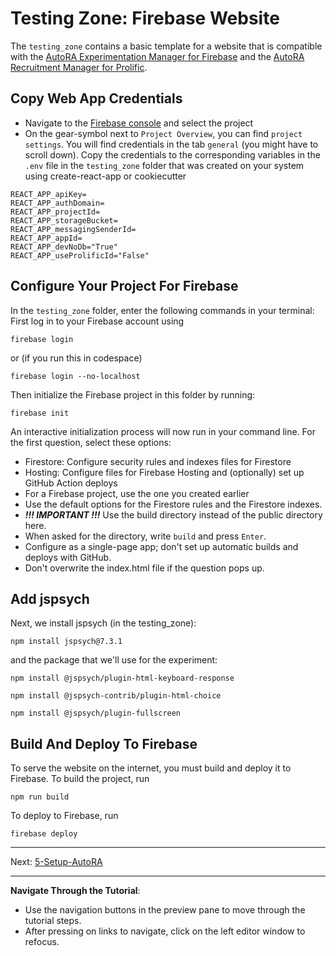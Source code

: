 # Testing Zone: Firebase Website

The `testing_zone` contains a basic template for a website that is compatible with the [AutoRA Experimentation Manager for Firebase](https://autoresearch.github.io/autora/user-guide/experiment-runners/experimentation-managers/firebase/) and the [AutoRA Recruitment Manager for Prolific](https://autoresearch.github.io/autora/user-guide/experiment-runners/recruitment-managers/prolific/).

## Copy Web App Credentials

- Navigate to the [Firebase console](https://console.firebase.google.com/) and select the project
- On the gear-symbol next to `Project Overview`, you can find `project settings`. You will find credentials in the tab `general` (you might have to scroll down). Copy the credentials to the corresponding variables in the `.env` file in the `testing_zone` folder that was created on your system using create-react-app or cookiecutter
```dotenv
REACT_APP_apiKey=
REACT_APP_authDomain=
REACT_APP_projectId=
REACT_APP_storageBucket=
REACT_APP_messagingSenderId=
REACT_APP_appId=
REACT_APP_devNoDb="True"
REACT_APP_useProlificId="False"
```

## Configure Your Project For Firebase
In the `testing_zone` folder, enter the following commands in your terminal:
First log in to your Firebase account using
```shell
firebase login
```
or (if you run this in codespace)
```shell
firebase login --no-localhost
```
Then initialize the Firebase project in this folder by running:
```shell
firebase init
```
An interactive initialization process will now run in your command line. For the first question, select these options:

- Firestore: Configure security rules and indexes files for Firestore
- Hosting: Configure files for Firebase Hosting and (optionally) set up GitHub Action deploys
- For a Firebase project, use the one you created earlier
- Use the default options for the Firestore rules and the Firestore indexes.
- ***!!! IMPORTANT !!!*** Use the build directory instead of the public directory here.
- When asked for the directory, write `build` and press `Enter`.
- Configure as a single-page app; don't set up automatic builds and deploys with GitHub. 
- Don't overwrite the index.html file if the question pops up.

## Add jspsych
Next, we install jspsych (in the testing_zone):
```shell
npm install jspsych@7.3.1
```
and the package that we'll use for the experiment:

```shell
npm install @jspsych/plugin-html-keyboard-response
```

```shell
npm install @jspsych-contrib/plugin-html-choice
```

```shell
npm install @jspsych/plugin-fullscreen
```



## Build And Deploy To Firebase 
To serve the website on the internet, you must build and deploy it to Firebase.
To build the project, run
```shell
npm run build
```
To deploy to Firebase, run
```shell
firebase deploy
```

***
Next: [5-Setup-AutoRA](./5-Setup-AutoRA.md)
***

**Navigate Through the Tutorial**:
- Use the navigation buttons in the preview pane to move through the tutorial steps.
- After pressing on links to navigate, click on the left editor window to refocus.
